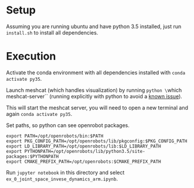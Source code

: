 # Setup

Assuming you are running ubuntu and have python 3.5 installed, just run `install.sh` to install all dependencies.

# Execution
Activate the conda environment with all dependencies installed with `conda activate py35`.

Launch meshcat (which handles visualization) by running `python \`which meshcat-server\`` (running explicitly with python to avoid a [known issue](https://github.com/rdeits/meshcat-python/issues/30)).

This will start the meshcat server, you will need to open a new terminal and again `conda activate py35`.

Set paths, so python can see openrobot packages.
```
export PATH=/opt/openrobots/bin:$PATH
export PKG_CONFIG_PATH=/opt/openrobots/lib/pkgconfig:$PKG_CONFIG_PATH
export LD_LIBRARY_PATH=/opt/openrobots/lib:$LD_LIBRARY_PATH
export PYTHONPATH=/opt/openrobots/lib/python3.5/site-packages:$PYTHONPATH
export CMAKE_PREFIX_PATH=/opt/openrobots:$CMAKE_PREFIX_PATH
```

Run `jupyter notebook` in this directory and select `ex_0_joint_space_invese_dynamics_arm.ipynb`.
